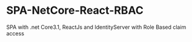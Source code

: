 # SPA-NetCore-React-RBAC
SPA with .net Core3.1, ReactJs and IdentityServer with Role Based claim access
